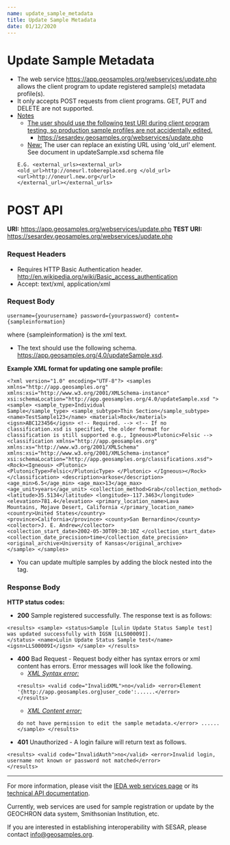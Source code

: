 ```yaml
---
name: update_sample_metadata
title: Update Sample Metadata
date: 01/12/2020
---
```


# Update Sample Metadata
- The web service https://app.geosamples.org/webservices/update.php allows the client program to update registered sample(s) metadata profile(s).
- It only accepts POST requests from client programs. GET, PUT and DELETE are not supported.
- <ins>Notes</ins>
  - <ins>The user should use the following test URI during client program testing, so production sample profiles are not accidentally edited.</ins>
    - https://sesardev.geosamples.org/webservices/update.php
  - <ins> New:</ins> The user can replace an existing URL using 'old_url' element. See document in updateSample.xsd schema file
  ``` 
  E.G. <external_urls><external_url><old_url>http://oneurl.tobereplaced.org </old_url><url>http://oneurl.new.org</url>
  </external_url></external_urls>
  ```
# POST API
**URI:** https://app.geosamples.org/webservices/update.php **TEST URI:** https://sesardev.geosamples.org/webservices/update.php
### Request Headers
- Requires HTTP Basic Authentication header. http://en.wikipedia.org/wiki/Basic_access_authentication
- Accept: text/xml, application/xml
### Request Body
```
username={yourusername} password={yourpassword} content={sampleinformation} 
```
where {sampleinformation} is the xml text.
- The text should use the following schema. https://app.geosamples.org/4.0/updateSample.xsd.

**Example XML format for updating one sample profile:**
```
<?xml version="1.0" encoding="UTF-8"?> <samples xmlns="http://app.geosamples.org"
xmlns:xsi="http://www.w3.org/2001/XMLSchema-instance"
xsi:schemaLocation="http://app.geosamples.org/4.0/updateSample.xsd "> <sample> <sample_type>Individual
Sample</sample_type> <sample_subtype>Thin Section</sample_subtype> <name>TestSample123</name> <material>Rock</material>
<igsn>ABC123456</igsn> <!-- Required. --> <!-- If no classification.xsd is specified, the older format for
classification is still supported e.g., Igneous>Plutonic>Felsic --> <classification xmlns="http://app.geosamples.org"
xmlns:xs="http://www.w3.org/2001/XMLSchema" xmlns:xsi="http://www.w3.org/2001/XMLSchema-instance"
xsi:schemaLocation="http://app.geosamples.org/classifications.xsd"> <Rock><Igneous> <Plutonic>
<PlutonicType>Felsic</PlutonicType> </Plutonic> </Igneous></Rock> </classification> <description>arkose</description>
<age_min>6.5</age_min> <age_max>13</age_max> <age_unit>years</age_unit> <collection_method>Grab</collection_method>
<latitude>35.5134</latitude> <longitude>-117.3463</longitude> <elevation>781.4</elevation> <primary_location_name>Lava
Mountains, Mojave Desert, California </primary_location_name> <country>United States</country>
<province>California</province> <county>San Bernardino</county> <collector>J. E. Andrew</collector>
<collection_start_date>2002-05-30T09:30:10Z </collection_start_date>
<collection_date_precision>time</collection_date_precision> <original_archive>University of Kansas</original_archive> 
</sample> </samples>
```
- You can update multiple samples by adding the <sample></sample> block nested into the <samples></samples> tag.

### Response Body
**HTTP status codes:**
- **200** Sample registered successfully. The response text is as follows:
```
<results> <sample> <status>Sample [Lulin Update Status Sample test] was updated successfully with IGSN [LLS00009I].
</status> <name>Lulin Update Status Sample test</name> <igsn>LLS00009I</igsn> </sample> </results>
```

- **400** Bad Request - Request body either has syntax errors or xml content has errors. Error messages will look like the following.
  - <ins>*XML Syntax error:*</ins>
  ```
  <results> <valid code="InvalidXML">no</valid> <error>Element '{http://app.geosamples.org}user_code':......</error> 
  </results>
  ```
  - <ins>*XML Content error:*</ins>
  ``` <results> <sample name="your sample name"> <valid code="InvalidSample">no</valid><status>Not Saved</status> <error>You 
  do not have permission to edit the sample metadata.</error> ...... </sample> </results>
  ```
- **401** Unauthorized - A login failure will return text as follows.
```
<results> <valid code="InvalidAuth">no</valid> <error>Invalid login, username not known or password not matched</error> 
</results>
```
***
For more information, please visit the [IEDA web services page](https://www.iedadata.org/help/web-services/#rest) or its [technical API documentation](https://www.iedadata.org/help/web-services/).

Currently, web services are used for sample registration or update by the GEOCHRON data system, Smithsonian Institution, etc.

If you are interested in establishing interoperability with SESAR, please contact info@geosamples.org.
